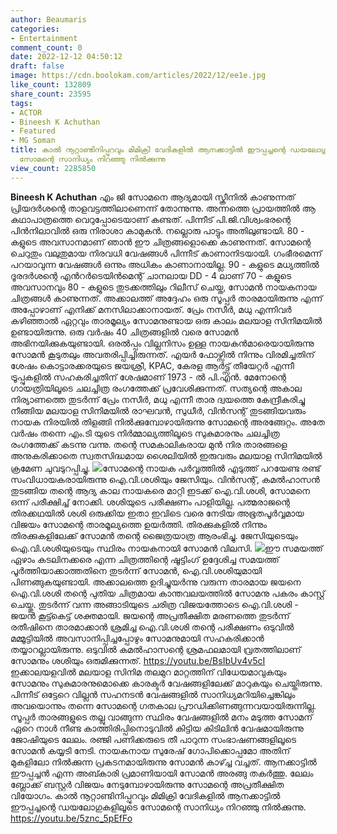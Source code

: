 ```yaml
---
author: Beaumaris
categories:
- Entertainment
comment_count: 0
date: 2022-12-12 04:50:12
draft: false
image: https://cdn.boolokam.com/articles/2022/12/ee1e.jpg
like_count: 132809
share_count: 23595
tags:
- ACTOR
- Bineesh K Achuthan
- Featured
- MG Soman
title: കാൽ നൂറ്റാണ്ടിനിപ്പുറവും മിമിക്രി വേദികളിൽ ആനക്കാട്ടിൽ ഈപ്പച്ചന്റെ ഡയലോഗുകളിലൂടെ
  സോമന്റെ സാനിധ്യം നിറഞ്ഞു നിൽക്കുന്നു
view_count: 2285850
---
```


**Bineesh K Achuthan** എം ജി സോമനെ ആദ്യമായി സ്ക്രീനിൽ കാണുന്നത് പ്രിയദർശന്റെ താളവട്ടത്തിലാണെന്ന് തോന്നുന്നു. അന്നത്തെ പ്രായത്തിൽ ആ കഥാപാത്രത്തെ വെറുപ്പോടെയാണ് കണ്ടത്. പിന്നീട് പി.ജി.വിശ്വംഭരന്റെ പിൻനിലാവിൽ ഒരു നിരാശാ കാമുകൻ. നല്ലൊരു പാട്ടും അതിലുണ്ടായി. 80 - കളുടെ അവസാനമാണ് ഞാൻ ഈ ചിത്രങ്ങളൊക്കെ കാണുന്നത്. സോമന്റെ ചെറുതും വലുതുമായ നിരവധി വേഷങ്ങൾ പിന്നീട് കാണാനിടയായി. ഗംഭീരമെന്ന് പറയാവുന്ന വേഷങ്ങൾ ഒന്നും അധികം കാണാനായില്ല. 90 - കളുടെ മധ്യത്തിൽ ദൂരദർശന്റെ എൻറർടെയിൻമെന്റ് ചാനലായ DD - 4 ലാണ് 70 - കളുടെ അവസാനവും 80 - കളുടെ തുടക്കത്തിലും റിലീസ് ചെയ്ത, സോമൻ നായകനായ ചിത്രങ്ങൾ കാണുന്നത്. അക്കാലത്ത് അദ്ദേഹം ഒരു സൂപ്പർ താരമായിരുന്നു എന്ന് അപ്പോഴാണ് എനിക്ക് മനസിലാക്കാനായത്. പ്രേം നസീർ, മധു എന്നിവർ കഴിഞ്ഞാൽ ഏറ്റവും താരമൂല്യം സോമനുണ്ടായ ഒരു കാലം മലയാള സിനിമയിൽ ഉണ്ടായിരുന്നു. ഒരു വർഷം 40 ചിത്രങ്ങളിൽ വരെ സോമൻ അഭിനയിക്കുകയുണ്ടായി. ഒരൽപ്പം വില്ലനിസം ഉള്ള നായകൻമാരെയായിരുന്നു സോമൻ കൂടുതലും അവതരിപ്പിച്ചിരുന്നത്. എയർ ഫോഴ്സിൽ നിന്നും വിരമിച്ചതിന് ശേഷം കൊട്ടാരക്കരയുടെ ജയശ്രീ, KPAC, കേരള ആർട്ട്സ് തീയേറ്റർ എന്നീ ട്രൂപ്പുകളിൽ സഹകരിച്ചതിന് ശേഷമാണ് 1973 - ൽ പി.എൻ. മേനോന്റെ ഗായത്രിയിലൂടെ ചലച്ചിത്ര രംഗത്തേക്ക് പ്രവേശിക്കുന്നത്. സത്യന്റെ അകാല നിര്യാണത്തെ തുടർന്ന് പ്രേം നസീർ, മധു എന്നീ താര ദ്വയത്തെ കേന്ദ്രീകരിച്ചു നീങ്ങിയ മലയാള സിനിമയിൽ രാഘവൻ, സുധീർ, വിൻസന്റ് തുടങ്ങിയവരും നായക നിരയിൽ തിളങ്ങി നിൽക്കുമ്പോഴായിരുന്നു സോമന്റെ അരങ്ങേറ്റം. അതേ വർഷം തന്നെ എം.ടി യുടെ നിർമ്മാല്യത്തിലൂടെ സുകുമാരനും ചലച്ചിത്ര രംഗത്തേക്ക് കടന്നു വന്നു. തന്റെ സമകാലികരായ മുൻ നിര താരങ്ങളെ അനുകരിക്കാതെ സ്വതസിദ്ധമായ ശൈലിയിൽ ഇരുവരും മലയാള സിനിമയിൽ ക്രമേണ ചുവടുറപ്പിച്ചു. ![](https://cdn.boolokam.com/articles/2022/12/ee1e.jpg)സോമന്റെ നായക പർവ്വത്തിൽ എടുത്ത് പറയേണ്ട രണ്ട് സംവിധായകരായിരുന്നു ഐ.വി.ശശിയും ജേസിയും. വിൻസന്റ്, കമൽഹാസൻ തുടങ്ങിയ തന്റെ ആദ്യ കാല നായകരെ മാറ്റി ഇടക്ക് ഐ.വി.ശശി, സോമനെ ഒന്ന് പരീക്ഷിച്ച് നോക്കി. ശശിയുടെ പരീക്ഷണം പാളിയില്ല. പത്മരാജന്റെ തിരക്കഥയിൽ ശശി ഒരുക്കിയ ഇതാ ഇവിടെ വരെ നേടിയ അഭൂതപൂർവ്വമായ വിജയം സോമന്റെ താരമൂല്യത്തെ ഉയർത്തി. തിരക്കുകളിൽ നിന്നും തിരക്കുകളിലേക്ക് സോമൻ തന്റെ ജൈത്രയാത്ര ആരംഭിച്ചു. ജേസിയുടെയും ഐ.വി.ശശിയുടെയും സ്ഥിരം നായകനായി സോമൻ വിലസി. ![](https://cdn.boolokam.com/articles/2022/12/fwqqqq.jpg)ഈ സമയത്ത് ഏഴാം കടലിനക്കരെ എന്ന ചിത്രത്തിന്റെ ഷൂട്ടിംഗ് ഉദ്ദേശിച്ച സമയത്ത് പൂർത്തിയാക്കാത്തതിനെ തുടർന്ന് സോമൻ, ഐ.വി.ശശിയുമായി പിണങ്ങുകയുണ്ടായി. അക്കാലത്തെ ഉദിച്ചുയർന്നു വരുന്ന താരമായ ജയനെ ഐ.വി.ശശി തന്റെ പുതിയ ചിത്രമായ കാന്തവലയത്തിൽ സോമനു പകരം കാസ്റ്റ് ചെയ്തു. തുടർന്ന് വന്ന അങ്ങാടിയുടെ ചരിത്ര വിജയത്തോടെ ഐ.വി.ശശി - ജയൻ കൂട്ട്കെട്ട് ശക്തമായി. ജയന്റെ അപ്രതീക്ഷിത മരണത്തെ തുടർന്ന് രതീഷിനെ താരമാക്കാൻ ശ്രമിച്ച ഐ.വി.ശശി തന്റെ പരീക്ഷണം ഒടുവിൽ മമ്മൂട്ടിയിൽ അവസാനിപ്പിച്ചപ്പോഴും സോമനുമായി സഹകരിക്കാൻ തയ്യാറല്ലായിരുന്നു. ഒടുവിൽ കമൽഹാസന്റെ ശ്രമഫലമായി വ്രതത്തിലാണ് സോമനും ശശിയും ഒരുമിക്കുന്നത്. https://youtu.be/BsIbUv4v5cI ഇക്കാലയളവിൽ മലയാള സിനിമ തലമുറ മാറ്റത്തിന് വിധേയമാവുകയും സോമനും സുകുമാരനുമൊക്കെ കാരക്ടർ വേഷങ്ങളിലേക്ക് മാറുകയും ചെയ്തിരുന്നു. പിന്നീട് ഒട്ടേറെ വില്ലൻ സഹനടൻ വേഷങ്ങളിൽ സാനിധ്യമറിയിച്ചെങ്കിലും അവയൊന്നും തന്നെ സോമന്റെ ഗതകാല പ്രൗഡിക്കിണങ്ങുന്നവയായിരുന്നില്ല. സൂപ്പർ താരങ്ങളുടെ തല്ലു വാങ്ങുന്ന സ്ഥിരം വേഷങ്ങളിൽ മനം മടുത്ത സോമന് ഏറെ നാൾ നീണ്ട കാത്തിരിപ്പിനൊടുവിൽ കിട്ടിയ കിടിലിൻ വേഷമായിരുന്നു ജോഷിയുടെ ലേലം. രഞ്ജി പണിക്കരുടെ തീ പാറുന്ന സംഭാഷണങ്ങളിലൂടെ സോമൻ കയ്യടി നേടി. നായകനായ സുരേഷ് ഗോപിക്കൊപ്പമോ അതിന് മുകളിലോ നിൽക്കുന്ന പ്രകടനമായിരുന്നു സോമൻ കാഴ്ച്ച വച്ചത്. ആനക്കാട്ടിൽ ഈപ്പച്ചൻ എന്ന അബ്കാരി പ്രമാണിയായി സോമൻ അരങ്ങു തകർത്തു. ലേലം ബ്ലോക്ക് ബസ്റ്റർ വിജയം നേടുമ്പോഴായിരുന്നു സോമന്റെ അപ്രതീക്ഷിത വിയോഗം. കാൽ നൂറ്റാണ്ടിനിപ്പുറവും മിമിക്രി വേദികളിൽ ആനക്കാട്ടിൽ ഈപ്പച്ചന്റെ ഡയലോഗുകളിലൂടെ സോമന്റെ സാനിധ്യം നിറഞ്ഞു നിൽക്കുന്നു. https://youtu.be/5znc_5pEfFo